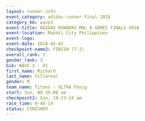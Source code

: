 ```yaml
---
layout: runner-info 
event_category: adidas-runner-final-2018 
category_km: wave3 
event-title: ADIDAS RUNNERS MNL A GAMES FINALS 2018  
event-location: Makati City Philippines 
event-logo: 
event-date: 2018-05-01 
checkpoint-name2: FINISH (T-2) 
overall_rank: 3
gender_rank: 3
bib: WAVE 3 - 01
first_name: Richard
last_name: Villareal
gender: M
team_name: Titans - ULTRA Pasig
start: Sun, 09-35-00 am
checkpoint2: Sun, 10-23-14 am
race_time: 0-48-14
status: FINISHER
---
```


